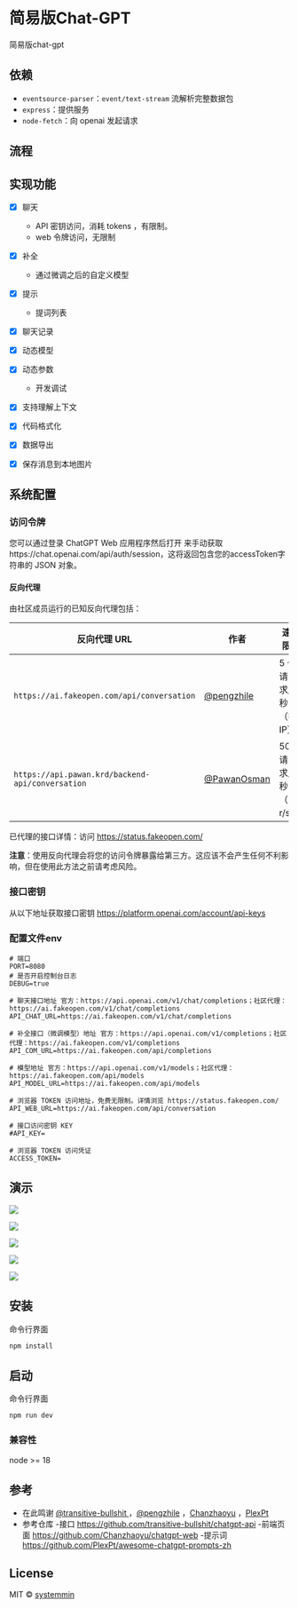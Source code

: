 # 简易版Chat-GPT 

简易版chat-gpt

## 依赖

- `eventsource-parser`：`event/text-stream` 流解析完整数据包
- `express`：提供服务
- `node-fetch`：向 openai 发起请求

## 流程





## 实现功能

- [x] 聊天

  - API 密钥访问，消耗 tokens ，有限制。
  - web 令牌访问，无限制

- [x] 补全

  - 通过微调之后的自定义模型

- [x] 提示

  - 提词列表

- [x] 聊天记录

- [x] 动态模型

- [x] 动态参数

  - 开发调试

- [x] 支持理解上下文

- [x] 代码格式化

- [x] 数据导出

- [x] 保存消息到本地图片

## 系统配置

### 访问令牌

您可以通过登录 ChatGPT Web 应用程序然后打开 来手动获取https://chat.openai.com/api/auth/session，这将返回包含您的accessToken字符串的 JSON 对象。

#### 反向代理

由社区成员运行的已知反向代理包括：

| 反向代理 URL                                     | 作者                                         | 速率限制                  | 最后检查           |
| ------------------------------------------------ | -------------------------------------------- | ------------------------- | ------------------ |
| `https://ai.fakeopen.com/api/conversation`       | [@pengzhile](https://github.com/pengzhile)   | 5 个请求/10 秒（按 IP）   | 2023 年 4 月 18 日 |
| `https://api.pawan.krd/backend-api/conversation` | [@PawanOsman](https://github.com/PawanOsman) | 50 个请求/15 秒（~3 r/s） | 2023 年 3 月 23 日 |

已代理的接口详情：访问 https://status.fakeopen.com/

**注意**：使用反向代理会将您的访问令牌暴露给第三方。这应该不会产生任何不利影响，但在使用此方法之前请考虑风险。

### 接口密钥

从以下地址获取接口密钥 https://platform.openai.com/account/api-keys

### 配置文件env


```
# 端口
PORT=8080
# 是否开启控制台日志
DEBUG=true

# 聊天接口地址 官方：https://api.openai.com/v1/chat/completions；社区代理：https://ai.fakeopen.com/v1/chat/completions
API_CHAT_URL=https://ai.fakeopen.com/v1/chat/completions

# 补全接口（微调模型）地址 官方：https://api.openai.com/v1/completions；社区代理：https://ai.fakeopen.com/v1/completions
API_COM_URL=https://ai.fakeopen.com/api/completions

# 模型地址 官方：https://api.openai.com/v1/models；社区代理：https://ai.fakeopen.com/api/models
API_MODEL_URL=https://ai.fakeopen.com/api/models

# 浏览器 TOKEN 访问地址，免费无限制。详情浏览 https://status.fakeopen.com/
API_WEB_URL=https://ai.fakeopen.com/api/conversation

# 接口访问密钥 KEY 
#API_KEY=

# 浏览器 TOKEN 访问凭证 
ACCESS_TOKEN=
```

## 演示


![](https://raw.githubusercontent.com/systemmin/chat-gpt-simple/main/docs/1.png)

![](https://raw.githubusercontent.com/systemmin/chat-gpt-simple/main/docs/2.png)

![](https://raw.githubusercontent.com/systemmin/chat-gpt-simple/main/docs/3.png)

![](https://raw.githubusercontent.com/systemmin/chat-gpt-simple/main/docs/4.png)

![](https://raw.githubusercontent.com/systemmin/chat-gpt-simple/main/docs/5.png)


## 安装

命令行界面

```sh
npm install 
```

## 启动

命令行界面

```sh
npm run dev
```

### 兼容性
node >= 18

## 参考

- 在此鸣谢 [@transitive-bullshit ](https://github.com/transitive-bullshit/)，[@pengzhile](https://github.com/pengzhile) ，[Chanzhaoyu](https://github.com/Chanzhaoyu) ，[PlexPt](https://github.com/PlexPt) 
- 参考仓库
  -接口 https://github.com/transitive-bullshit/chatgpt-api
  -前端页面 https://github.com/Chanzhaoyu/chatgpt-web
  -提示词 https://github.com/PlexPt/awesome-chatgpt-prompts-zh

## License

MIT © [systemmin](https://dtking.cn/)
